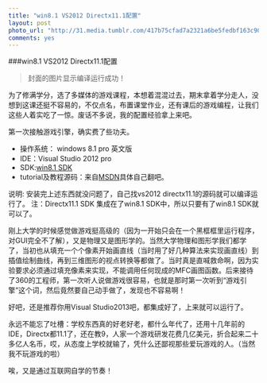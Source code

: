 ```yaml
---
title: "win8.1 VS2012 Directx11.1配置"
layout: post
photo_url: "http://31.media.tumblr.com/417b75cfad7a2321a6be5fedbf163c90/tumblr_n6diqv4n3Q1tyvc86o1_1280.png"
comments: yes
---
```

###win8.1 VS2012 Directx11.1配置
> 封面的图片显示编译运行成功！

为了修满学分，选了多媒体的游戏课程，本想着混混过去，期末拿着学分走人，没想到这课还挺不容易的，不仅点名，布置课堂作业，还有课后的游戏编程，让我们这些人着实吃了一惊。废话不多说，我的配置经验拿上来吧。

第一次接触游戏引擎，确实费了些功夫。

- 操作系统： windows 8.1 pro 英文版
- IDE：Visual Studio 2012 pro 
- SDK:[win8.1 SDK](http://www.microsoft.com/click/services/Redirect2.ashx?CR_EAC=300135395)
- tutorial及教程源码：来自[MSDN](http://msdn.microsoft.com)具体自己翻吧。

说明:
安装完上述东西就没问题了，自己找vs2012 directx11.1的源码就可以编译运行了。
注：Directx11.1 SDK 集成在了win8.1 SDK中，所以只要有了win8.1 SDK就可以了。


刚上大学的时候感觉做游戏挺高级的（因为一开始只会在一个黑框框里运行程序，对GUI完全不了解），又是物理又是图形学的。当然大学物理和图形学我们都学了，当初也从填充一个个像素开始画直线（当时用了好几种算法来实现画直线）到插值绘制曲线，再到三维图形的视点转换等都做了。当时真是直喊救命啊，因为实验要求必须通过填充像素来实现，不能调用任何现成的MFC画图函数。后来接待了360的工程师，第一次听人说做游戏很容易，也就是那时第一次听到“游戏引擎”这个词，然后竟然要自己动手做了，发现也不容易啊！

好吧，还是推荐你用Visual Studio2013吧，都集成好了，上来就可以运行了。

永远不能忘了吐槽：学校东西真的好老好老，都什么年代了，还用十几年前的IDE，Directx都11.1了，还在教9，人家一个游戏研发花费几亿美元，折合起来二十多亿人名币，哎，从态度上学校就输了，凭什么还鄙视那些爱玩游戏的人。（当然我不玩游戏的啦）

唉，又是通过互联网自学的节奏！
